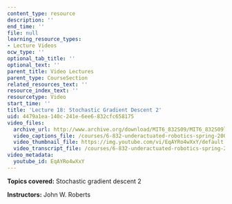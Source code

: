 ```yaml
---
content_type: resource
description: ''
end_time: ''
file: null
learning_resource_types:
- Lecture Videos
ocw_type: ''
optional_tab_title: ''
optional_text: ''
parent_title: Video Lectures
parent_type: CourseSection
related_resources_text: ''
resource_index_text: ''
resourcetype: Video
start_time: ''
title: 'Lecture 18: Stochastic Gradient Descent 2'
uid: 4479a1ea-140c-241e-6ee6-832cfc658175
video_files:
  archive_url: http://www.archive.org/download/MIT6_832S09/MIT6_832S09lec18_300k.mp4
  video_captions_file: /courses/6-832-underactuated-robotics-spring-2009/2ad919328e5157d3b089bfd2de4a51e4_EqAYRo4wXxY.vtt
  video_thumbnail_file: https://img.youtube.com/vi/EqAYRo4wXxY/default.jpg
  video_transcript_file: /courses/6-832-underactuated-robotics-spring-2009/94460df3270bde0ba933da607ede781e_EqAYRo4wXxY.pdf
video_metadata:
  youtube_id: EqAYRo4wXxY
---
```


**Topics covered:** Stochastic gradient descent 2

**Instructors:** John W. Roberts

